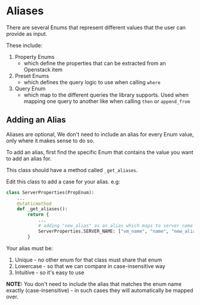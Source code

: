 # Aliases

There are several Enums that represent different values that the user can provide as input.

These include:

1. Property Enums
   - which define the properties that can be extracted from an Openstack item
2. Preset Enums
   - which defines the query logic to use when calling `where`
3. Query Enum
   - which map to the different queries the library supports. Used when mapping one query to another like
   when calling `then` or `append_from`

## Adding an Alias

Aliases are optional, We don't need to include an alias for every Enum value, only where it makes sense to do so.

To add an alias, first find the specific Enum that contains the value you want to add an alias for.

This class should have a method called `_get_aliases`.

Edit this class to add a case for your alias. e.g:
```python
class ServerProperties(PropEnum):
    ...
    @staticmethod
    def _get_aliases():
        return {
            ...
            # adding "new_alias" as an alias which maps to server name
            ServerProperties.SERVER_NAME: ["vm_name", "name", "new_alias"]
        }
```

Your alias must be:
1. Unique - no other enum for that class must share that enum
2. Lowercase - so that we can compare in case-insensitive way
3. Intuitive - so it's easy to use

**NOTE:** You don't need to include the alias that matches the enum name exactly (case-insensitive) - in such cases
they will automatically be mapped over.
